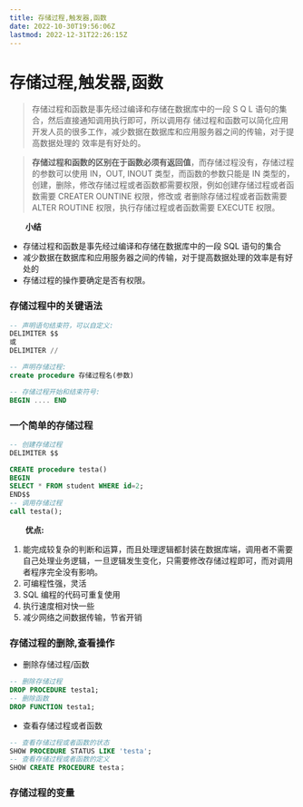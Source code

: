 ```yaml
---
title: 存储过程,触发器,函数
date: 2022-10-30T19:56:06Z
lastmod: 2022-12-31T22:26:15Z
---
```


# 存储过程,触发器,函数

> 存储过程和函数是事先经过编译和存储在数据库中的一段 S Q L 语句的集合，然后直接通知调用执行即可，所以调用存 储过程和函数可以简化应用开发人员的很多工作，减少数据在数据库和应用服务器之间的传输，对于提高数据处理的 效率是有好处的。

> **存储过程和函数的区别在于函数必须有返回值**，而存储过程没有，存储过程的参数可以使用 IN，OUT, INOUT 类型，而函数的参数只能是 IN 类型的， 创建，删除，修改存储过程或者函数都需要权限，例如创建存储过程或者函数需要 CREATER OUNTINE 权限，修改或 者删除存储过程或者函数需要 ALTER ROUTINE 权限，执行存储过程或者函数需要 EXECUTE 权限。

　　**小结 ​**

- 存储过程和函数是事先经过编译和存储在数据库中的一段 SQL 语句的集合
- 减少数据在数据库和应用服务器之间的传输，对于提高数据处理的效率是有好处的
- 存储过程的操作要确定是否有权限。

### 存储过程中的关键语法

```sql
-- 声明语句结束符，可以自定义:
DELIMITER $$
或
DELIMITER //

-- 声明存储过程:
create procedure 存储过程名(参数)

-- 存储过程开始和结束符号:
BEGIN .... END    
```

### 一个简单的存储过程

```sql
-- 创建存储过程
DELIMITER $$

CREATE procedure testa()
BEGIN
SELECT * FROM student WHERE id=2;
END$$
-- 调用存储过程
call testa();
```

　　**优点:**

1. 能完成较复杂的判断和运算，而且处理逻辑都封装在数据库端，调用者不需要自己处理业务逻辑，一旦逻辑发生变化，只需要修改存储过程即可，而对调用者程序完全没有影响。
2. 可编程性强，灵活
3. SQL 编程的代码可重复使用
4. 执行速度相对快一些
5. 减少网络之间数据传输，节省开销

### 存储过程的删除,查看操作

- 删除存储过程/函数

```sql
-- 删除存储过程
DROP PROCEDURE testa1;
-- 删除函数
DROP FUNCTION testa1;
```

- 查看存储过程或者函数

```sql
-- 查看存储过程或者函数的状态
SHOW PROCEDURE STATUS LIKE 'testa';
-- 查看存储过程或者函数的定义
SHOW CREATE PROCEDURE testa；
```

### 存储过程的变量
